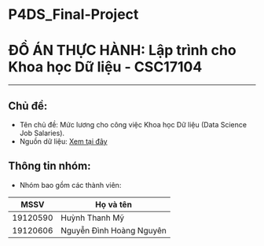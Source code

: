 # P4DS_Final-Project
# ĐỒ ÁN THỰC HÀNH: Lập trình cho Khoa học Dữ liệu - CSC17104
-----------------------------------------------------------
## Chủ đề: 
- Tên chủ đề: Mức lương cho công việc Khoa học Dữ liệu (Data Science Job Salaries).
- Nguồn dữ liệu: <a href="https://salaries.ai-jobs.net/" target="_blank">Xem tại đây</a>
## Thông tin nhóm:
- Nhóm bao gồm các thành viên:

|<font size="3">MSSV</font>|<font size="3">Họ và tên</font>|
|--------------------------|-------------------------------|
|<font size="3">19120590</font>|<font size="3">Huỳnh Thanh Mỹ</font>|
|<font size="3">19120606</font>|<font size="3">Nguyễn Đình Hoàng Nguyên</font>|
